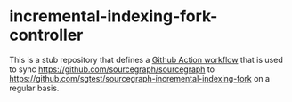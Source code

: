 # incremental-indexing-fork-controller

This is a stub repository that defines a [Github Action workflow](./.github/workflows/sync.yaml) that is used to sync https://github.com/sourcegraph/sourcegraph to https://github.com/sgtest/sourcegraph-incremental-indexing-fork on a regular basis.
